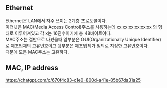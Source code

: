 ## Ethernet
Ethernet은 LAN에서 자주 쓰이는 2계층 프로토콜이다.  
이더넷은 MAC(Media Access Control)주소를 사용하는데 xx:xx:xx:xx:xx:xx 의 형태로 이루어져있고 각 x는 16진수이기에 총 48바이트이다.  
MAC주소는 절반으로 나눴을때 앞부분은 OUI(Organizationally Unique Identifier)로 제조업체의 고유번호이고 뒷부분은 제조업체가 임의로 지정한 고유번호이다.  
때문에 모든 MAC주소는 고유하다.  

## MAC, IP address
https://chatgpt.com/c/670f4c83-c1e0-800d-a41e-85b67da31a25
